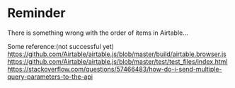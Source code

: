 <h1>Reminder</h1>
<p>There is something wrong with the order of items in Airtable...</p>

Some reference:(not successful yet)
https://github.com/Airtable/airtable.js/blob/master/build/airtable.browser.js
https://github.com/Airtable/airtable.js/blob/master/test/test_files/index.html
https://stackoverflow.com/questions/57466483/how-do-i-send-multiple-query-parameters-to-the-api
